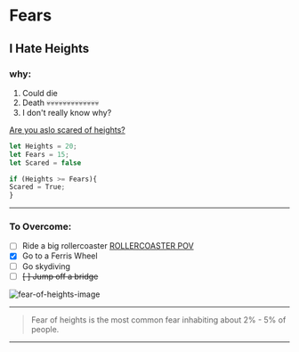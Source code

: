 # Fears
## I Hate Heights
### why:
1. Could die
2. Death 💀💀💀💀💀💀💀💀💀💀💀💀💀
3. I don't really know why?

[Are you aslo scared of heights?](https://www.google.com/imgres?q=heights&imgurl=https%3A%2F%2Fwww.brainfacts.org%2F-%2Fmedia%2FBrainfacts2%2FThinking-Sensing-and-Behaving%2FEmotions-Stress-and-Anxiety%2FArticle-Images%2Ffear-of-heights-image.jpg&imgrefurl=https%3A%2F%2Fwww.brainfacts.org%2Fthinking-sensing-and-behaving%2Femotions-stress-and-anxiety%2F2021%2Fresearchers-pinpoint-fear-of-heights-in-the-brain-011221&docid=sSO_A8hbi5BM6M&tbnid=xGa3oxSKzTCrfM&vet=12ahUKEwiZ2MriotaFAxXBj4kEHVwaBHEQM3oECBcQAA..i&w=750&h=423&hcb=2&ved=2ahUKEwiZ2MriotaFAxXBj4kEHVwaBHEQM3oECBcQAA)
```js
let Heights = 20;
let Fears = 15;
let Scared = false

if (Heights >= Fears){
Scared = True;
}

```
---
### To Overcome:
- [ ] Ride a big rollercoaster [ROLLERCOASTER POV](https://www.youtube.com/watch?v=QDweC0iIHQ8)
- [X] Go to a Ferris Wheel
- [ ] Go skydiving
- [ ]  ~~[ ] Jump off a bridge~~

![fear-of-heights-image](https://github.com/JasperDBu/Fears/assets/167567956/e6258112-1af7-43fc-bf6d-48bef509ef7d)

---
> Fear of heights is the most common fear inhabiting about 2% - 5% of people.
---

